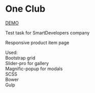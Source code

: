 # One Club

[DEMO](https://antonlitvin.github.io/one_club/dist)

Test task for SmartDevelopers company

Responsive product item page

Used:<br>
Bootstrap grid<br>
Slider-pro for gallery<br>
Magnific-popup for modals<br>
SCSS<br>
Bower<br>
Gulp<br>
